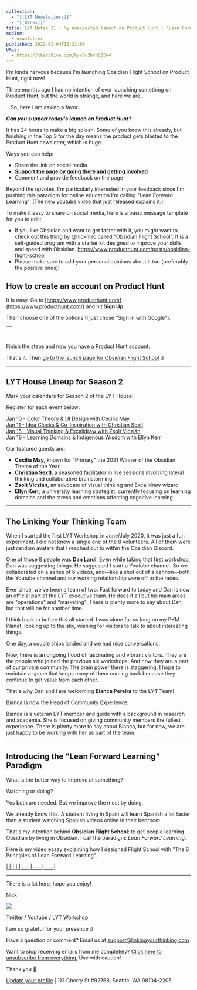 ```yaml
---
collection:
  - "[[LYT Newsletters]]"
  - "[[Works]]"
title: LYT Notes 31 - My unexpected launch on Product Hunt + 'Lean Forward Learning'
medium:
  - newsletter
published: 2022-01-04T10:31:00
URLs:
  - https://ckarchive.com/b/v8u3hrh625v4
---
```


I'm kinda nervous because I'm launching Obsidian Flight School on Product Hunt, right now!

Three months ago I had no intention of ever launching something on Product Hunt, but the world is strange, and here we are…

…So, here I am asking a favor…

***Can you support today's launch on Product Hunt?***

It has 24 hours to make a big splash. Some of you know this already, but finishing in the Top 3 for the day means the product gets blasted to the Product Hunt newsletter, which is huge.

Ways you can help:

* Share the link on social media
* ​[**Support the page by going there and getting involved**](https://www.producthunt.com/posts/obsidian-flight-school)**​**
* Comment and provide feedback on the page

Beyond the upvotes, I'm particularly interested in your feedback since I'm pushing this paradigm for online education I'm calling "Lean Forward Learning". (The new youtube video that just released explains it.)

To make it easy to share on social media, here is a basic message template for you to edit:

* If you like Obsidian and want to get faster with it, you might want to check out this thing by @nickmilo called "Obsidian Flight School". It is a self-guided program with a starter kit designed to improve your skills and speed with Obsidian. <https://www.producthunt.com/posts/obsidian-flight-school>​
* Please make sure to add your personal opinions about it too (preferably the positive ones)!

## How to create an account on Product Hunt

It is easy. Go to [https://www.producthunt.com](https://www.producthunt.com/) and hit **Sign Up**.

Then choose one of the options (I just chose "Sign in with Google").

| ​ |
| --- |

Finish the steps and now you have a Product Hunt account.

That's it. Then [go to the launch page for Obsidian Flight School](https://www.producthunt.com/posts/obsidian-flight-school) :)

---

## LYT House Lineup for Season 2

Mark your calendars for Season 2 of the LYT House!

Register for each event below:

​[Jan 10 - Color Theory & UI Design with Cecilia May](https://lu.ma/3z3qd1qo)​  
​[Jan 11 - Idea Clocks & Co-Inspiration with Christian Sextl](https://lu.ma/98va0zt5)​  
​[Jan 15 - Visual Thinking & Excalidraw with Zsolt Viczián](https://lu.ma/9yp2sa20)​  
​[Jan 18 - Learning Domains & Indigenous Wisdom with Ellyn Kerr](https://lu.ma/4ztj3mqe)​

Our featured guests are:

* **Cecilia May,** known for "Primary" the 2021 Winner of the Obsidian Theme of the Year
* **Christian Sextl**, a seasoned facilitator in live sessions involving lateral thinking and collaborative brainstorming
* **Zsolt Viczián**, an advocate of visual thinking and Excalidraw wizard
* **Ellyn Kerr**, a university learning strategist, currently focusing on learning domains and the stress and emotions affecting cognitive learning

---

## The Linking Your Thinking Team

When I started the first LYT Workshop in June/July 2020, it was just a fun experiment. I did not know a single one of the 8 volunteers. All of them were just random avatars that I reached out to within the Obsidian Discord.

One of those 8 people was **Dan Lardi**. Even while taking that first workshop, Dan was suggesting things. He suggested I start a Youtube channel. So we collaborated on a series of 6 videos, and—like a shot out of a cannon—both the Youtube channel and our working relationship were off to the races.

Ever since, we've been a team of two. Fast forward to today and Dan is now an official part of the LYT executive team. He does it all but his main areas are "operations" and "marketing". There is plenty more to say about Dan, but that will be for another time.

I think back to before this all started. I was alone for so long on my PKM Planet, looking up to the sky, wishing for visitors to talk to about interesting things.

One day, a couple ships landed and we had nice conversations.

Now, there is an ongoing flood of fascinating and vibrant visitors. They are the people who joined the previous six workshops. And now they are a part of our private community. The brain power there is staggering. I hope to maintain a space that keeps many of them coming back because they continue to get value from each other.

That's why Dan and I are welcoming **Bianca Pereira** to the LYT Team!

Bianca is now the Head of Community Experience.

Bianca is a veteran LYT member and guide with a background in research and academia. She is focused on giving community members the fullest experience. There is plenty more to say about Bianca, but for now, we are just happy to be working with her as part of the team.

---

## Introducing the "Lean Forward Learning" Paradigm

What is the better way to improve at something?

Watching or doing?

Yes both are needed. But we improve the most by doing.

We already know this. A student living in Spain will learn Spanish a lot faster than a student watching Spanish videos online in their bedroom.

That's my intention behind **Obsidian Flight School**: to get people learning Obsidian by living in Obsidian. I call the paradigm: *Lean Forward Learning*.

Here is my video essay explaining how I designed Flight School with "The 6 Principles of Lean Forward Learning".

[|  |  |  |
| --- | --- | --- |](https://youtu.be/d4sB9eJVLLA)

---

There is a lot here, hope you enjoy!

Nick  

![](https://embed.filekitcdn.com/e/dv87Nny89souiCFyZqnEgh/t5xLoqQjMXTWs4akdeAMSG/email)

[Twitter](https://twitter.com/NickMilo) / [Youtube](https://www.youtube.com/channel/UC85D7ERwhke7wVqskV_DZUA) / [LYT Workshop](https://www.linkingyourthinking.com/)

I am so grateful for your presence :)

Have a question or comment? Email us at
[support@linkingyourthinking.com](mailto:support@linkingyourthinking.com)

Want to stop receiving emails from me completely? [Click here to unsubscribe from everything.](https://preview.convertkit-mail2.com/unsubscribe) Use with caution!

Thank you 🙏

[Update your profile](https://preview.convertkit-mail2.com/preferences) | 113 Cherry St #92768, Seattle, WA 98104-2205

